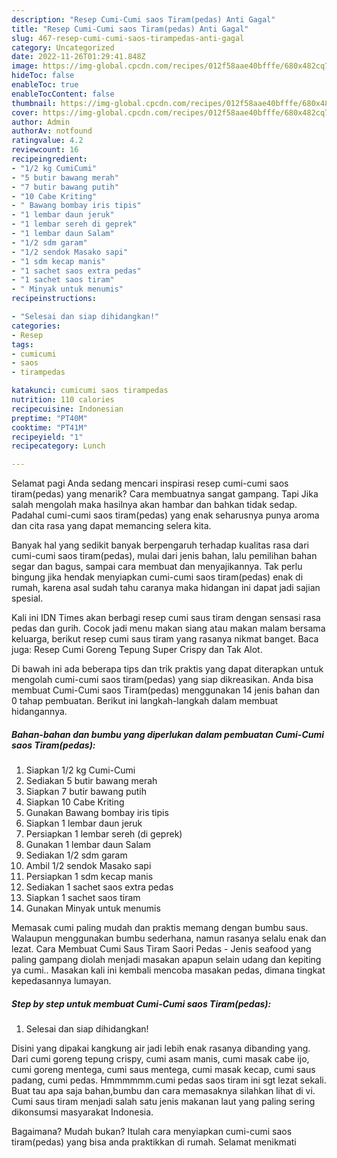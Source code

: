 ```yaml
---
description: "Resep Cumi-Cumi saos Tiram(pedas) Anti Gagal"
title: "Resep Cumi-Cumi saos Tiram(pedas) Anti Gagal"
slug: 467-resep-cumi-cumi-saos-tirampedas-anti-gagal
category: Uncategorized
date: 2022-11-26T01:29:41.848Z
image: https://img-global.cpcdn.com/recipes/012f58aae40bfffe/680x482cq70/cumi-cumi-saos-tirampedas-foto-resep-utama.jpg
hideToc: false
enableToc: true
enableTocContent: false
thumbnail: https://img-global.cpcdn.com/recipes/012f58aae40bfffe/680x482cq70/cumi-cumi-saos-tirampedas-foto-resep-utama.jpg
cover: https://img-global.cpcdn.com/recipes/012f58aae40bfffe/680x482cq70/cumi-cumi-saos-tirampedas-foto-resep-utama.jpg
author: Admin
authorAv: notfound
ratingvalue: 4.2
reviewcount: 16
recipeingredient:
- "1/2 kg CumiCumi"
- "5 butir bawang merah"
- "7 butir bawang putih"
- "10 Cabe Kriting"
- " Bawang bombay iris tipis"
- "1 lembar daun jeruk"
- "1 lembar sereh di geprek"
- "1 lembar daun Salam"
- "1/2 sdm garam"
- "1/2 sendok Masako sapi"
- "1 sdm kecap manis"
- "1 sachet saos extra pedas"
- "1 sachet saos tiram"
- " Minyak untuk menumis"
recipeinstructions:

- "Selesai dan siap dihidangkan!"
categories:
- Resep
tags:
- cumicumi
- saos
- tirampedas

katakunci: cumicumi saos tirampedas 
nutrition: 110 calories
recipecuisine: Indonesian
preptime: "PT40M"
cooktime: "PT41M"
recipeyield: "1"
recipecategory: Lunch

---
```



Selamat pagi Anda sedang mencari inspirasi resep cumi-cumi saos tiram(pedas) yang menarik? Cara membuatnya sangat gampang. Tapi Jika salah mengolah maka hasilnya akan hambar dan bahkan tidak sedap. Padahal cumi-cumi saos tiram(pedas) yang enak seharusnya punya aroma dan cita rasa yang dapat memancing selera kita.


Banyak hal yang sedikit banyak berpengaruh terhadap kualitas rasa dari cumi-cumi saos tiram(pedas), mulai dari jenis bahan, lalu pemilihan bahan segar dan bagus, sampai cara membuat dan menyajikannya. Tak perlu bingung jika hendak menyiapkan cumi-cumi saos tiram(pedas) enak di rumah, karena asal sudah tahu caranya maka hidangan ini dapat jadi sajian spesial.

Kali ini IDN Times akan berbagi resep cumi saus tiram dengan sensasi rasa pedas dan gurih. Cocok jadi menu makan siang atau makan malam bersama keluarga, berikut resep cumi saus tiram yang rasanya nikmat banget. Baca juga: Resep Cumi Goreng Tepung Super Crispy dan Tak Alot.


Di bawah ini ada beberapa tips dan trik praktis yang dapat diterapkan untuk mengolah cumi-cumi saos tiram(pedas) yang siap dikreasikan. Anda bisa membuat Cumi-Cumi saos Tiram(pedas) menggunakan 14 jenis bahan dan 0 tahap pembuatan. Berikut ini langkah-langkah dalam membuat hidangannya.

<!--inarticleads1-->

##### Bahan-bahan dan bumbu yang diperlukan dalam pembuatan Cumi-Cumi saos Tiram(pedas):

1. Siapkan 1/2 kg Cumi-Cumi
1. Sediakan 5 butir bawang merah
1. Siapkan 7 butir bawang putih
1. Siapkan 10 Cabe Kriting
1. Gunakan  Bawang bombay iris tipis
1. Siapkan 1 lembar daun jeruk
1. Persiapkan 1 lembar sereh (di geprek)
1. Gunakan 1 lembar daun Salam
1. Sediakan 1/2 sdm garam
1. Ambil 1/2 sendok Masako sapi
1. Persiapkan 1 sdm kecap manis
1. Sediakan 1 sachet saos extra pedas
1. Siapkan 1 sachet saos tiram
1. Gunakan  Minyak untuk menumis


Memasak cumi paling mudah dan praktis memang dengan bumbu saus. Walaupun menggunakan bumbu sederhana, namun rasanya selalu enak dan lezat. Cara Membuat Cumi Saus Tiram Saori Pedas - Jenis seafood yang paling gampang diolah menjadi masakan apapun selain udang dan kepiting ya cumi.. Masakan kali ini kembali mencoba masakan pedas, dimana tingkat kepedasannya lumayan. 

<!--inarticleads2-->

##### Step by step untuk membuat Cumi-Cumi saos Tiram(pedas):


1. Selesai dan siap dihidangkan!

Disini yang dipakai kangkung air jadi lebih enak rasanya dibanding yang. Dari cumi goreng tepung crispy, cumi asam manis, cumi masak cabe ijo, cumi goreng mentega, cumi saus mentega, cumi masak kecap, cumi saus padang, cumi pedas. Hmmmmmm.cumi pedas saos tiram ini sgt lezat sekali. Buat tau apa saja bahan,bumbu dan cara memasaknya silahkan lihat di vi. Cumi saus tiram menjadi salah satu jenis makanan laut yang paling sering dikonsumsi masyarakat Indonesia. 

Bagaimana? Mudah bukan? Itulah cara menyiapkan cumi-cumi saos tiram(pedas) yang bisa anda praktikkan di rumah. Selamat menikmati
